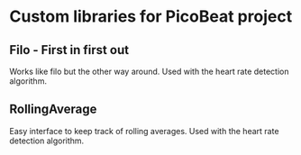 # Custom libraries for PicoBeat project

## Filo - First in first out
Works like filo but the other way around. Used with the heart rate detection algorithm.

## RollingAverage
Easy interface to keep track of rolling averages. Used with the heart rate detection algorithm.